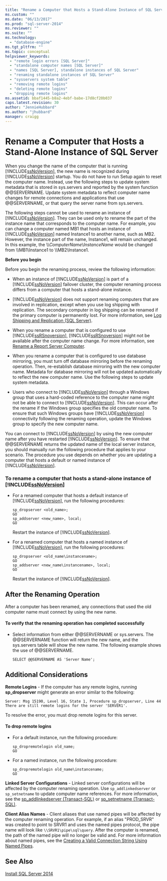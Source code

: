 ```yaml
---
title: "Rename a Computer that Hosts a Stand-Alone Instance of SQL Server | Microsoft Docs"
ms.custom: ""
ms.date: "06/13/2017"
ms.prod: "sql-server-2014"
ms.reviewer: ""
ms.suite: ""
ms.technology: 
  - "database-engine"
ms.tgt_pltfrm: ""
ms.topic: conceptual
helpviewer_keywords: 
  - "remote login errors [SQL Server]"
  - "standalone computer names [SQL Server]"
  - "names [SQL Server], standalone instances of SQL Server"
  - "renaming standalone instances of SQL Server"
  - "sysservers system table"
  - "removing remote logins"
  - "deleting remote logins"
  - "dropping remote logins"
ms.assetid: bbaf1445-b8a2-4ebf-babe-17d8cf20b037
caps.latest.revision: 30
author: "JennieHubbard"
ms.author: "jhubbard"
manager: craigg
---
```

# Rename a Computer that Hosts a Stand-Alone Instance of SQL Server
  When you change the name of the computer that is running [!INCLUDE[ssNoVersion](../../includes/ssnoversion-md.md)], the new name is recognized during [!INCLUDE[ssNoVersion](../../includes/ssnoversion-md.md)] startup. You do not have to run Setup again to reset the computer name. Instead, use the following steps to update system metadata that is stored in sys.servers and reported by the system function @@SERVERNAME. Update system metadata to reflect computer name changes for remote connections and applications that use @@SERVERNAME, or that query the server name from sys.servers.  
  
 The following steps cannot be used to rename an instance of [!INCLUDE[ssNoVersion](../../includes/ssnoversion-md.md)]. They can be used only to rename the part of the instance name that corresponds to the computer name. For example, you can change a computer named MB1 that hosts an instance of [!INCLUDE[ssNoVersion](../../includes/ssnoversion-md.md)] named Instance1 to another name, such as MB2. However, the instance part of the name, Instance1, will remain unchanged. In this example, the \\\\*ComputerName*\\*InstanceName* would be changed from \\\MB1\Instance1 to \\\MB2\Instance1.  
  
 **Before you begin**  
  
 Before you begin the renaming process, review the following information:  
  
-   When an instance of [!INCLUDE[ssNoVersion](../../includes/ssnoversion-md.md)] is part of a [!INCLUDE[ssNoVersion](../../includes/ssnoversion-md.md)] failover cluster, the computer renaming process differs from a computer that hosts a stand-alone instance.  
  
-   [!INCLUDE[ssNoVersion](../../includes/ssnoversion-md.md)] does not support renaming computers that are involved in replication, except when you use log shipping with replication. The secondary computer in log shipping can be renamed if the primary computer is permanently lost. For more information, see [Log Shipping and Replication &#40;SQL Server&#41;](../log-shipping/log-shipping-and-replication-sql-server.md).  
  
-   When you rename a computer that is configured to use [!INCLUDE[ssRSnoversion](../../includes/ssrsnoversion-md.md)], [!INCLUDE[ssRSnoversion](../../includes/ssrsnoversion-md.md)] might not be available after the computer name change. For more information, see [Rename a Report Server Computer](../../reporting-services/report-server/rename-a-report-server-computer.md).  
  
-   When you rename a computer that is configured to use database mirroring, you must turn off database mirroring before the renaming operation. Then, re-establish database mirroring with the new computer name. Metadata for database mirroring will not be updated automatically to reflect the new computer name. Use the following steps to update system metadata.  
  
-   Users who connect to [!INCLUDE[ssNoVersion](../../includes/ssnoversion-md.md)] through a Windows group that uses a hard-coded reference to the computer name might not be able to connect to [!INCLUDE[ssNoVersion](../../includes/ssnoversion-md.md)]. This can occur after the rename if the Windows group specifies the old computer name. To ensure that such Windows groups have [!INCLUDE[ssNoVersion](../../includes/ssnoversion-md.md)] connectivity following the renaming operation, update the Windows group to specify the new computer name.  
  
 You can connect to [!INCLUDE[ssNoVersion](../../includes/ssnoversion-md.md)] by using the new computer name after you have restarted [!INCLUDE[ssNoVersion](../../includes/ssnoversion-md.md)]. To ensure that @@SERVERNAME returns the updated name of the local server instance, you should manually run the following procedure that applies to your scenario. The procedure you use depends on whether you are updating a computer that hosts a default or named instance of [!INCLUDE[ssNoVersion](../../includes/ssnoversion-md.md)].  
  
### To rename a computer that hosts a stand-alone instance of [!INCLUDE[ssNoVersion](../../includes/ssnoversion-md.md)]  
  
-   For a renamed computer that hosts a default instance of [!INCLUDE[ssNoVersion](../../includes/ssnoversion-md.md)], run the following procedures:  
  
    ```  
    sp_dropserver <old_name>;  
    GO  
    sp_addserver <new_name>, local;  
    GO  
    ```  
  
     Restart the instance of [!INCLUDE[ssNoVersion](../../includes/ssnoversion-md.md)].  
  
-   For a renamed computer that hosts a named instance of [!INCLUDE[ssNoVersion](../../includes/ssnoversion-md.md)], run the following procedures:  
  
    ```  
    sp_dropserver <old_name\instancename>;  
    GO  
    sp_addserver <new_name\instancename>, local;  
    GO  
    ```  
  
     Restart the instance of [!INCLUDE[ssNoVersion](../../includes/ssnoversion-md.md)].  
  
## After the Renaming Operation  
 After a computer has been renamed, any connections that used the old computer name must connect by using the new name.  
  
#### To verify that the renaming operation has completed successfully  
  
-   Select information from either @@SERVERNAME or sys.servers. The @@SERVERNAME function will return the new name, and the sys.servers table will show the new name. The following example shows the use of @@SERVERNAME.  
  
    ```  
    SELECT @@SERVERNAME AS 'Server Name';  
    ```  
  
## Additional Considerations  
 **Remote Logins** - If the computer has any remote logins, running **sp_dropserver** might generate an error similar to the following:  
  
 `Server: Msg 15190, Level 16, State 1, Procedure sp_dropserver, Line 44 There are still remote logins for the server 'SERVER1'.`  
  
 To resolve the error, you must drop remote logins for this server.  
  
#### To drop remote logins  
  
-   For a default instance, run the following procedure:  
  
    ```  
    sp_dropremotelogin old_name;  
    GO  
    ```  
  
-   For a named instance, run the following procedure:  
  
    ```  
    sp_dropremotelogin old_name\instancename;  
    GO  
    ```  
  
 **Linked Server Configurations** - Linked server configurations will be affected by the computer renaming operation. Use `sp_addlinkedserver` or `sp_setnetname` to update computer name references. For more information, see the [sp_addlinkedserver &#40;Transact-SQL&#41;](/sql/relational-databases/system-stored-procedures/sp-addlinkedserver-transact-sql) or [sp_setnetname &#40;Transact-SQL&#41;](/sql/relational-databases/system-stored-procedures/sp-setnetname-transact-sql).  
  
 **Client Alias Names** - Client aliases that use named pipes will be affected by the computer renaming operation. For example, if an alias "PROD_SRVR" was created to point to SRVR1 and uses the named pipes protocol, the pipe name will look like `\\SRVR1\pipe\sql\query`. After the computer is renamed, the path of the named pipe will no longer be valid and. For more information about named pipes, see the [Creating a Valid Connection String Using Named Pipes](http://go.microsoft.com/fwlink/?LinkId=111063).  
  
## See Also  
 [Install SQL Server 2014](../../database-engine/install-windows/install-sql-server.md)  
  
  
